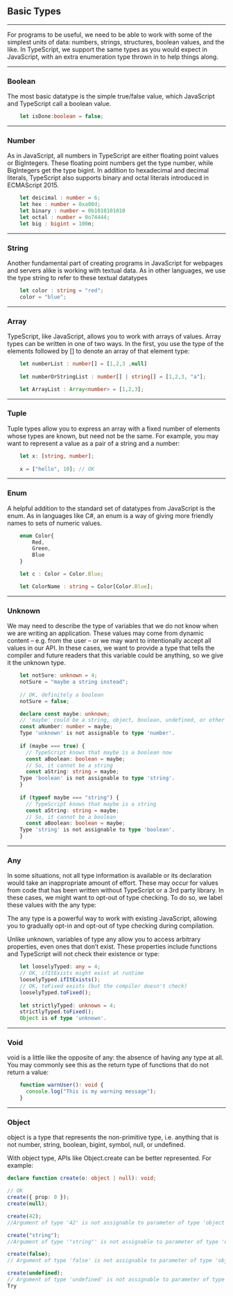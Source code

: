 ## Basic Types
***

For programs to be useful, we need to be able to work with some of the simplest units of data: numbers, strings, structures, boolean values, and the like. In TypeScript, we support the same types as you would expect in JavaScript, with an extra enumeration type thrown in to help things along.

***
### Boolean

The most basic datatype is the simple true/false value, which JavaScript and TypeScript call a boolean value.

```typescript
    let isDone:boolean = false;
``` 

***
### Number
As in JavaScript, all numbers in TypeScript are either floating point values or BigIntegers. These floating point numbers get the type number, while BigIntegers get the type bigint. In addition to hexadecimal and decimal literals, TypeScript also supports binary and octal literals introduced in ECMAScript 2015.

```typescript
    let deicimal : number = 6;
    let hex : number = 0xa00d;
    let binary : number = 0b1010101010
    let octal : number = 0o74444;
    let big : bigint = 100n;
```

***

### String
Another fundamental part of creating programs in JavaScript for webpages and servers alike is working with textual data. As in other languages, we use the type string to refer to these textual datatypes

```typescript
    let color : string = "red"; 
    color = "blue"; 
```

***
### Array
TypeScript, like JavaScript, allows you to work with arrays of values. Array types can be written in one of two ways. In the first, you use the type of the elements followed by [] to denote an array of that element type:

```typescript
    let numberList : number[] = [1,2,3 ,null]
    
    let numberOrStringList : number[] | string[] = [1,2,3, "a"];

    let ArrayList : Array<number> = [1,2,3]; 
```

***
### Tuple
Tuple types allow you to express an array with a fixed number of elements whose types are known, but need not be the same. For example, you may want to represent a value as a pair of a string and a number:

```typescript
    let x: [string, number];
    
    x = ["hello", 10]; // OK
```

***
### Enum
A helpful addition to the standard set of datatypes from JavaScript is the enum. As in languages like C#, an enum is a way of giving more friendly names to sets of numeric values.

```typescript
    enum Color{
        Red,
        Green,
        Blue
    }

    let c : Color = Color.Blue; 

    let ColorName : string = Color[Color.Blue];         
```

***
### Unknown
We may need to describe the type of variables that we do not know when we are writing an application. These values may come from dynamic content – e.g. from the user – or we may want to intentionally accept all values in our API. In these cases, we want to provide a type that tells the compiler and future readers that this variable could be anything, so we give it the unknown type.

```typescript
    let notSure: unknown = 4;
    notSure = "maybe a string instead";
    
    // OK, definitely a boolean
    notSure = false;
```

```typescript
    declare const maybe: unknown;
    // 'maybe' could be a string, object, boolean, undefined, or other types
    const aNumber: number = maybe;
    Type 'unknown' is not assignable to type 'number'.
    
    if (maybe === true) {
      // TypeScript knows that maybe is a boolean now
      const aBoolean: boolean = maybe;
      // So, it cannot be a string
      const aString: string = maybe;
    Type 'boolean' is not assignable to type 'string'.
    }
    
    if (typeof maybe === "string") {
      // TypeScript knows that maybe is a string
      const aString: string = maybe;
      // So, it cannot be a boolean
      const aBoolean: boolean = maybe;
    Type 'string' is not assignable to type 'boolean'.
    }
```

***

### Any

In some situations, not all type information is available or its declaration would take an inappropriate amount of effort. These may occur for values from code that has been written without TypeScript or a 3rd party library. In these cases, we might want to opt-out of type checking. To do so, we label these values with the any type:

The any type is a powerful way to work with existing JavaScript, allowing you to gradually opt-in and opt-out of type checking during compilation.

Unlike unknown, variables of type any allow you to access arbitrary properties, even ones that don’t exist. These properties include functions and TypeScript will not check their existence or type:

```typescript
    let looselyTyped: any = 4;
    // OK, ifItExists might exist at runtime
    looselyTyped.ifItExists();
    // OK, toFixed exists (but the compiler doesn't check)
    looselyTyped.toFixed();
    
    let strictlyTyped: unknown = 4;
    strictlyTyped.toFixed();
    Object is of type 'unknown'.
```

***

### Void
void is a little like the opposite of any: the absence of having any type at all. You may commonly see this as the return type of functions that do not return a value:

```typescript
    function warnUser(): void {
      console.log("This is my warning message");
    }
```

***
### Object
object is a type that represents the non-primitive type, i.e. anything that is not number, string, boolean, bigint, symbol, null, or undefined.

With object type, APIs like Object.create can be better represented. For example:

```typescript
declare function create(o: object | null): void;

// OK
create({ prop: 0 });
create(null);

create(42);
//Argument of type '42' is not assignable to parameter of type 'object | null'.

create("string");
//Argument of type '"string"' is not assignable to parameter of type 'object | null'.

create(false);
// Argument of type 'false' is not assignable to parameter of type 'object | null'.

create(undefined);
// Argument of type 'undefined' is not assignable to parameter of type 'object | null'.
Try

```